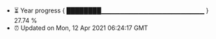 - ⏳ Year progress { ████████▁▁▁▁▁▁▁▁▁▁▁▁▁▁▁▁▁▁▁▁▁▁ } 27.74 %
- ⏰ Updated on Mon, 12 Apr 2021 06:24:17 GMT

